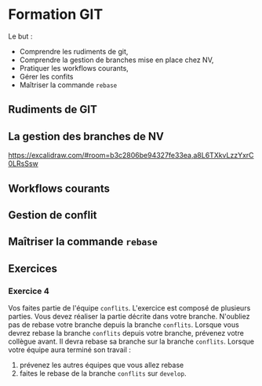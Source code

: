 # Formation GIT

Le but :

- Comprendre les rudiments de git,
- Comprendre la gestion de branches mise en place chez NV,
- Pratiquer les workflows courants,
- Gérer les confits
- Maîtriser la commande `rebase`

## Rudiments de GIT

## La gestion des branches de NV

https://excalidraw.com/#room=b3c2806be94327fe33ea,a8L6TXkvLzzYxrC0LRsSsw

## Workflows courants

## Gestion de conflit

## Maîtriser la commande `rebase`

## Exercices

### Exercice 4

Vos faites partie de l'équipe `conflits`.
L'exercice est composé de plusieurs parties.
Vous devez réaliser la partie décrite dans votre branche.
N'oubliez pas de rebase votre branche depuis la branche `conflits`.
Lorsque vous devrez rebase la branche `conflits` depuis votre branche, prévenez votre collègue avant.
Il devra rebase sa branche sur la branche `conflits`.
Lorsque votre équipe aura terminé son travail :

1. prévenez les autres équipes que vous allez rebase
2. faites le rebase de la branche `conflits` sur `develop`.
